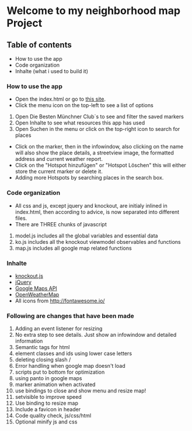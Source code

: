 # Welcome to my neighborhood map Project

## Table of contents

* How to use the app
* Code organization
* Inhalte (what i used to build it)


### How to use the app

* Open the index.html or go to [this site](https://2567910.github.io/Neighborhood-Map-Project).
* Click the menu icon on the top-left to see a list of options

1. Open Die Besten Münchner Club`s to see and filter the saved markers
1. Open Inhalte to see what resources this app has used
1. Open Suchen in the menu or click on the top-right icon to search for places

* Click on the marker, then in the infowindow, also clicking on the name will also show the place details, a streetview image, the formatted address and current weather report.
* Click on the "Hotspot hinzufügen" or "Hotspot Löschen" this will either store the current marker or delete it.
* Adding more Hotspots by searching places in the search box.

### Code organization
* All css and js, except jquery and knockout, are initialy inlined in index.html, then according to advice, is now separated into different files.
* There are THREE chunks of javascript
1. model.js includes all the global variables and essential data
1. ko.js includes all the knockout viewmodel observables and functions
1. map.js includes all google map related functions


### Inhalte
* [knockout.js](knockoutjs.com)
* [jQuery](http://jquery.com/)
* [Google Maps API](https://developers.google.com/maps/)
* [OpenWeatherMap](http://openweathermap.org/api)
* All icons from http://fontawesome.io/


### Following are changes that have been made
1. Adding an event listener for resizing
1. No extra step to see details. Just show an infowindow and detailed information
1. Semantic tags for html
1. element classes and ids using lower case letters
1. deleting closing slash /
1. Error handling when google map doesn't load
1. scripts put to bottom for optimization
1. using panto in google maps
1. marker animation when activated
1. use bindings to close and show menu and resize map!
1. setvisible to improve speed
1. Use binding to resize map
1. Include a favicon in header
1. Code quality check, js/css/html
1. Optional minify js and css
